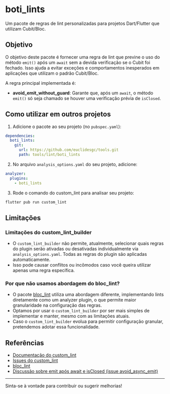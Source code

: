 
# boti_lints

Um pacote de regras de lint personalizadas para projetos Dart/Flutter que utilizam Cubit/Bloc.

## Objetivo

O objetivo deste pacote é fornecer uma regra de lint que previne o uso do método `emit()` após um `await` sem a devida verificação se o Cubit foi fechado. Isso ajuda a evitar exceções e comportamentos inesperados em aplicações que utilizam o padrão Cubit/Bloc.

A regra principal implementada é:
- **avoid_emit_without_guard**: Garante que, após um `await`, o método `emit()` só seja chamado se houver uma verificação prévia de `isClosed`.

## Como utilizar em outros projetos

1. Adicione o pacote ao seu projeto (no `pubspec.yaml`):

```yaml
dependencies:
  boti_lints:
    git:
      url: https://github.com/euclidesgc/tools.git
      path: tools/lint/boti_lints
```

2. No arquivo `analysis_options.yaml` do seu projeto, adicione:

```yaml
analyzer:
  plugins:
    - boti_lints
```

3. Rode o comando do custom_lint para analisar seu projeto:

```sh
flutter pub run custom_lint
```

## Limitações

### Limitações do custom_lint_builder
- O `custom_lint_builder` não permite, atualmente, selecionar quais regras do plugin serão ativadas ou desativadas individualmente via `analysis_options.yaml`. Todas as regras do plugin são aplicadas automaticamente.
- Isso pode causar conflitos ou incômodos caso você queira utilizar apenas uma regra específica.

### Por que não usamos abordagem do bloc_lint?
- O pacote [bloc_lint](https://pub.dev/packages/bloc_lint) utiliza uma abordagem diferente, implementando lints diretamente como um analyzer plugin, o que permite maior granularidade na configuração das regras.
- Optamos por usar o `custom_lint_builder` por ser mais simples de implementar e manter, mesmo com as limitações atuais.
- Caso o `custom_lint_builder` evolua para permitir configuração granular, pretendemos adotar essa funcionalidade.

## Referências
- [Documentação do custom_lint](https://pub.dev/packages/custom_lint)
- [Issues do custom_lint](https://github.com/invertase/dart_custom_lint/issues)
- [bloc_lint](https://pub.dev/packages/bloc_lint)
- [Discussão sobre emit após await e isClosed (issue avoid_async_emit)](https://github.com/felangel/bloc/issues/4490)

---

Sinta-se à vontade para contribuir ou sugerir melhorias!
